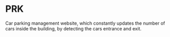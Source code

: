 # PRK
Car parking management website, which constantly updates the number of cars inside the building, by detecting the cars entrance and exit.
